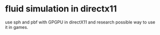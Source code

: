 # fluid simulation in directx11
use sph and pbf with GPGPU in directX11 and research possible way to use it in games.

